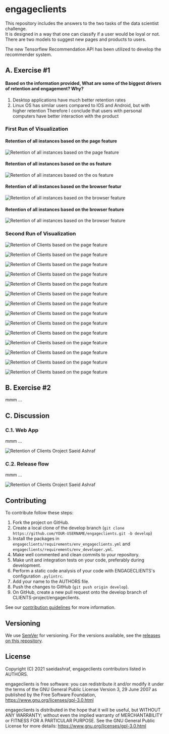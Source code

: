 # engageclients

This repository includes the answers to the two tasks of the data scientist challenge.  
It is designed in a way that one can classify if a user would be loyal or not. There are two models to suggest new pages and products to users.

The new Tensorflew Recommendation API has been utilized to develop the recommender system.

## A. Exercise #1

#### Based on the information provided, What are some of the biggest drivers of retention and engagement? Why?

1. Desktop applications have much better retention rates
2. Linux OS has similar users compared to IOS and Android, but with higher retention
Therefore I conclude that users with personal computers have better interaction with the product
### First Run of Visualization


#### Retention of all instances based on the page feature
![Retention of all instances based on the page feature](Assets/all_instances_page_freq.png)

#### Retention of all instances based on the os feature
![Retention of all instances based on the os feature](Assets/all_instances_os_freq.png)

#### Retention of all instances based on the browser featur
![Retention of all instances based on the browser feature](Assets/all_instances_browser_freq.png)

#### Retention of all instances based on the browser feature
![Retention of all instances based on the browser feature](Assets/all_instances_all_in_one_freq.png)




### Second Run of Visualization


![Retention of Clients based on the page feature](Assets/Unique_id_brows_chrome_freq.png)

![Retention of Clients based on the page feature](Assets/Unique_id_brows_edge_freq.png)

![Retention of Clients based on the page feature](Assets/Unique_id_brows_firefox_freq.png)

![Retention of Clients based on the page feature](Assets/Unique_id_brows_ie_freq.png)

![Retention of Clients based on the page feature](Assets/Unique_id_brows_opera_freq.png)

![Retention of Clients based on the page feature](Assets/Unique_id_brows_safari_freq.png)

![Retention of Clients based on the page feature](Assets/Unique_id_os_android_freq.png)

![Retention of Clients based on the page feature](Assets/Unique_id_os_ios_freq.png)

![Retention of Clients based on the page feature](Assets/Unique_id_os_linux_freq.png)

![Retention of Clients based on the page feature](Assets/Unique_id_os_macos_freq.png)

![Retention of Clients based on the page feature](Assets/Unique_id_os_windows_freq.png)

![Retention of Clients based on the page feature](Assets/Unique_id_plan_monthly_freq.png)

![Retention of Clients based on the page feature](Assets/Unique_id_plan_yearly_freq.png)

![Retention of Clients based on the page feature](Assets/Unique_id_page_all_freq.png)




## B. Exercise #2
mmm ...



## C. Discussion

### C.1. Web App
mmm ...

![Retention of Clients Oroject Saeid Ashraf](Assets/web_app.PNG)

### C.2. Release flow
mmm ...

![Retention of Clients Oroject Saeid Ashraf](Assets/release_flow.PNG)



## Contributing

To contribute follow these steps:

1. Fork the project on GitHub.
2. Create a local clone of the develop branch (`git clone https://github.com/YOUR-USERNAME/engageclients.git -b develop`)
3. Install the packages in `engageclients/requirements/env_engageclients.yml` and `engageclients/requirements/env_developer.yml`.
4. Make well commented and clean commits to your repository.
5. Make unit and integration tests on your code, preferably during development.
6. Perform a static code analysis of your code with ENGAGECLIENTS's configuration `.pylintrc`.
7. Add your name to the AUTHORS file.
8. Push the changes to GitHub (`git push origin develop`).
9. On GitHub, create a new pull request onto the develop branch of CLIENTS-project/engageclients.

See our [contribution guidelines](http://www.saeidashraf.com/) for more information.

## Versioning

We use [SemVer](http://semver.org/) for versioning. For the versions available, see the [releases on this repository](https://github.com/saeedashraf/engageclients).

## License

Copyright (C) 2021 saeidashraf, engageclients contributors listed in AUTHORS.

engageclients is free software: you can redistribute it and/or modify it under the terms of the GNU General Public License Version 3, 29 June 2007 as published by the Free Software Foundation, https://www.gnu.org/licenses/gpl-3.0.html

engageclients is distributed in the hope that it will be useful, but WITHOUT ANY WARRANTY; without even the implied warranty of MERCHANTABILITY or FITNESS FOR A PARTICULAR PURPOSE. See the GNU General Public License for more details: https://www.gnu.org/licenses/gpl-3.0.html
